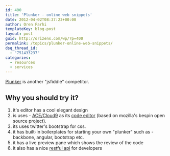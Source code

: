 ```yaml
---
id: 400
title: 'Plunker - online web snippets'
date: 2012-04-02T08:37:23+00:00
author: Oren Farhi 
templateKey: blog-post
layout: post
guid: http://orizens.com/wp/?p=400
permalink: /topics/plunker-online-web-snippets/
dsq_thread_id:
  - "751433237"
categories:
  - resources
  - services
---
```

[Plunker](http://plunker.no.de/) is another "jsfiddle" competitor.

## Why you should try it?

  1. it's editor has a cool elegant design
  2. is uses - [ACE/Cloud9](http://ace.ajax.org/) as its [code editor](http://plunker.no.de/edit) (based on mozilla's bespin open source project).
  3. its uses twitter's bootstrap for css.
  4. it has built-in boilerplates for starting your own "plunker" such as - backbone, angular, bootstrap etc.
  5. it has a live preview pane which shows the review of the code
  6. it also has a nice [restful api](http://plunker.no.de/documentation) for developers